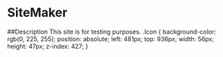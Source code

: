 # SiteMaker

##Description
This site is for testing purposes.
.Icon {
  background-color: rgb(0, 225, 255);
  position: absolute;
  left: 481px;
  top: 936px;
  width: 56px;
  height: 47px;
  z-index: 427;
}

